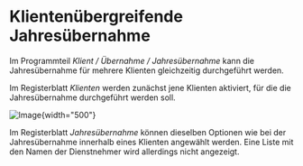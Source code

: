 # Klientenübergreifende Jahresübernahme

Im Programmteil *Klient / Übernahme / Jahresübernahme* kann die Jahresübernahme für mehrere Klienten gleichzeitig durchgeführt werden.

Im Registerblatt *Klienten* werden zunächst jene Klienten aktiviert, für die die Jahresübernahme durchgeführt werden soll.

![Image](<img/image248.png>){width="500"}


Im Registerblatt *Jahresübernahme* können dieselben Optionen wie bei der Jahresübernahme innerhalb eines Klienten angewählt werden. Eine Liste mit den Namen der Dienstnehmer wird allerdings nicht angezeigt.